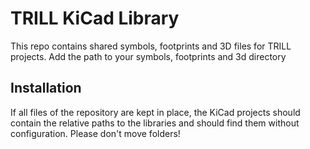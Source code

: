 # TRILL KiCad Library

This repo contains shared symbols, footprints and 3D files for TRILL projects.
Add the path to your symbols, footprints and 3d directory

## Installation

If all files of the repository are kept in place, the KiCad projects should contain the relative paths to the libraries and should find them without configuration. Please don't move folders!